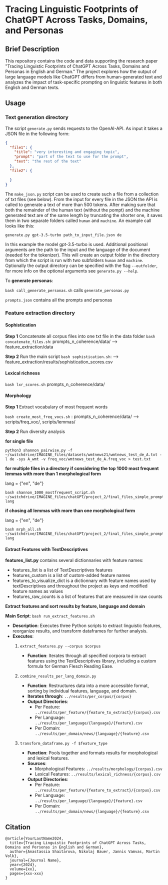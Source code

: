 # Tracing Linguistic Footprints of ChatGPT Across Tasks, Domains, and Personas

## Brief Description

This repository contains the code and data supporting the research paper "Tracing Linguistic Footprints of ChatGPT Across Tasks, Domains and Personas in English and German." The project explores how the output of large language models like ChatGPT differs from human-generated text and analyzes the impact of task-specific prompting on linguistic features in both English and German texts.

## Usage

### Text generation directory

The script `generate.py` sends requests to the OpenAI-API. As input it takes a JSON file in the following form:
```json
{
  "file1": {
    "title": "very interesting and engaging topic",
    "prompt": "part of the text to use for the prompt",
    "text": "the rest of the text"
  },
  "file2": {
    
  }
}
```
The `make_json.py` script can be used to create such a file from a collection of txt files (see below). 
From the input for every file in the JSON the API is called to generate a text of more than 500 tokens.
After making sure that both the remainder of the human text (without the pompt) and the machine generated text are of the same length
by truncating the shorter one, it saves them in two separate folders called `human` and `machine`.  An example call looks like this:

`generate.py gpt-3.5-turbo path_to_input_file.json de`

In this example the model gpt-3.5-turbo is used. Additional positional arguments are the path to the input and the language of the document (needed for the tokenizer).
This will create an output folder in the directory from which the script is run with two subfolders `human` and `machine`. Optionally the output directory can be specified
with the flag `--outfolder`, for more info on the optional arguments see `generate.py --help`.

To **generate personas**:

`bash call_generate_personas.sh` calls `generate_personas.py`

`prompts.json` contains all the prompts and personas

### Feature extraction directory

#### **Sophistication**

**Step 1** Concatenate all corpus files into one txt file in the data folder
`bash concatenate_files.sh`: prompts_n_coherence/data/  --> feature_extraction/data

**Step 2** Run the main script
`bash sophistication.sh`:  --> feature_extraction/results/sophistication_scores.csv


#### **Lexical richness**

`bash lxr_scores.sh` prompts_n_coherence/data/

#### **Morphology**

**Step 1** Extract vocabulary of most frequent words

`bash create_most_freq_vocs.sh` : prompts_n_coherence/data/ --> scripts/freq_voc/, scripts/lemmas/

**Step 2** Run diversity analysis

**for single file**

```
python3 shannon_pairwise.py -f ~/switchdrive/IMAGINE_files/datasets/wmtnews21/wmtnews_test_de_A.txt -l de -sys A_wmt -v freq_voc/wmtnews_test_de_A.freq_voc > test.txt
```

**for multiple files in a directory**
**if considering the top 1000 most frequent lemmas with more than 1 morphological form**

lang = {"en", "de"}

```
bash shannon_1000_mostfrequent_script.sh ~/switchdrive/IMAGINE_files/chatGPT/project_2/final_files_simple_prompt/{corpus} lang
```

**if chosing all lemmas with more than one morphological form**

lang = {"en", "de"}

```
bash mrph_all.sh ~/switchdrive/IMAGINE_files/chatGPT/project_2/final_files_simple_prompt/{corpus} lang
```


#### **Extract Features with TextDescriptives**

**features_list.py** contains several dictionnaries with feature names:

- features_list is a list of TextDescriptives features
- features_custom is a list of custom-added feature names
- features_to_visualize_dict is a dictionnary with feature names used by textDescriptives and throughout the project as keys and modified feature names as values
- features_raw_counts is a list of features that are measured in raw counts


**Extract features and sort results by feature, language and domain**

**Main Script**: `bash run_extract_features.sh`
  - **Description**: Executes three Python scripts to extract linguistic features, reorganize results, and transform dataframes for further analysis.
  - **Executes**:
    1. `extract_features.py --corpus $corpus`
        - **Function**: Iterates through all specified corpora to extract features using the TextDescriptives library, including a custom formula for German Flesch Reading Ease.

    2. `combine_results_per_lang_domain.py`
        - **Function**: Restructures data into a more accessible format, sorting by individual features, language, and domain.
        - **Iterates through**: `../results/per_corpus/{corpus}`
        - **Output Directories**:
          - Per Feature: `../results/per_feature/{feature_to_extract}/{corpus}.csv`
          - Per Language: `../results/per_language/{language}/{feature}.csv`
          - Per Domain: `../results/per_domain/news/{language}/{feature}.csv`

    3. `transform_dataframe.py -f $feature_type`
        - **Function**: Pools together and formats results for morphological and lexical features.
        - **Sources**:
          - Morphological Features: `../results/morphology/{corpus}.csv`
          - Lexical Features: `../results/lexical_richness/{corpus}.csv`
        - **Output Directories**:
          - Per Feature: `../results/per_feature/{feature_to_extract}/{corpus}.csv`
          - Per Language: `../results/per_language/{language}/{feature}.csv`
          - Per Domain: `../results/per_domain/news/{language}/{feature}.csv`


## Citation

```
@article{YourLastName2024,
  title={Tracing Linguistic Footprints of ChatGPT Across Tasks, Domains and Personas in English and German},
  author={Anastassia Shaitarova, Nikolaj Bauer, Jannis Vamvas, Martin Volk},
  journal={Journal Name},
  year={2024},
  volume={xx},
  pages={xxx-xxx}
}
```




